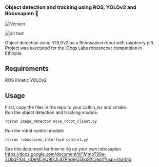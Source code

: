 <h3 align="left">Object detection and tracking using ROS, YOLOv2 and Robosapien 👋</h3>
<p>
  <img alt="Version" src="https://img.shields.io/badge/version-0.0.1-blue.svg?cacheSeconds=2592000" />
</p>

![alt text](https://github.com/ogbanugot/Obstacle-detection-and-tracking-with-ROS/blob/master/image_detector/cfg/sample.gif)

Object detection using YOLOv2 on a Robosapien robot with raspberry pi3.  
Project was exectuted for the ICogs Labs robosoccer competition in Ethiopia.

## Requirements
ROS Kinetic
YOLOv2

## Usage
First, copy the files in the repo to your catkin_ws and cmake.  
Run the object detection and tracking module.  
```sh
rosrun image_detector move_robot_client.py
```
Run the robot control module
```sh
rosrun robosapien_interface control.py
```
See this document for how to rig up your own robosapien  
https://docs.google.com/document/d/1MmpT99e-2ObdFXaL_qDeM5hU9l2JLdZPhqlyOZkqSXc/edit?usp=sharing

